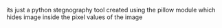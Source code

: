 its just a python stegnography tool created using the pillow module which hides image inside the pixel values of the image 
